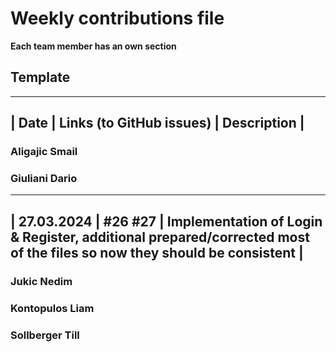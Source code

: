 # Weekly contributions file

**Each team member has an own section**

## Template

-------------------------------------------------------
|  Date  |  Links (to GitHub issues)  |  Description  |
-------------------------------------------------------

### Aligajic Smail

### Giuliani Dario
-------------------------------------------------------
|  27.03.2024  |  #26 #27  |  Implementation of Login & Register, additional prepared/corrected most of the files so now they should be consistent  |
-------------------------------------------------------

### Jukic Nedim

### Kontopulos Liam

### Sollberger Till

